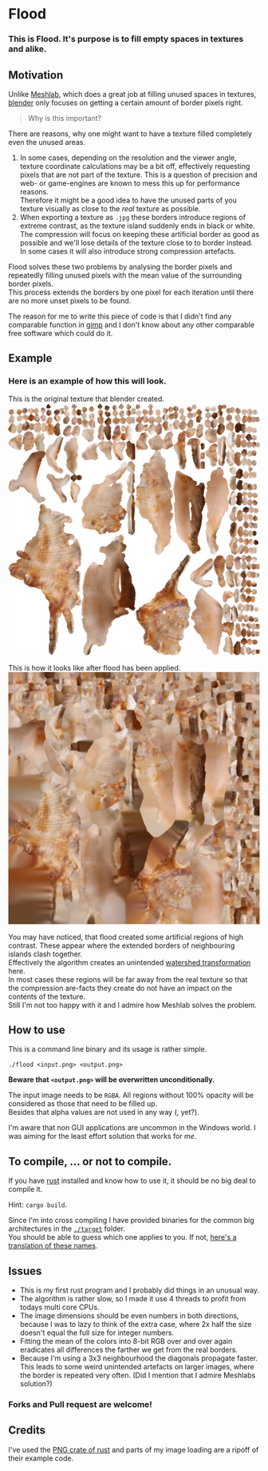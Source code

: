 # Flood

### This is Flood. It's purpose is to fill empty spaces in textures and alike.

## Motivation

Unlike [Meshlab](https://www.meshlab.net/), which does a great job at filling unused spaces in textures, [blender](https://www.blender.org/) only focuses on getting a certain amount of border pixels right.

> Why is this important?

There are reasons, why one might want to have a texture filled completely even the unused areas.

1. In some cases, depending on the resolution and the viewer angle, texture coordinate calculations may be a bit off, effectively requesting pixels that are not part of the texture. This is a question of precision and web- or game-engines are known to mess this up for performance reasons.  
Therefore it might be a good idea to have the unused parts of you texture visually as close to the _real_ texture as possible.
2. When exporting a texture as `.jpg` these borders introduce regions of extreme contrast, as the texture island suddenly ends in black or white.  
The compression will focus on keeping these artificial border as good as possible and we'll lose details of the texture close to to border instead.  
In some cases it will also introduce strong compression artefacts.

Flood solves these two problems by analysing the border pixels and repeatedly filling unused pixels with the mean value of the surrounding border pixels.  
This process extends the borders by one pixel for each iteration until there are no more unset pixels to be found.

The reason for me to write this piece of code is that I didn't find any comparable function in [gimp](https://www.gimp.org/) and I don't know about any other comparable free software which could do it.

## Example
### Here is an example of how this will look.

This is the original texture that blender created.  
![](./img/col_tex.jpg)

This is how it looks like after flood has been applied.  
![](./img/col_tex_flooded.jpg)

You may have noticed, that flood created some artificial regions of high contrast. These appear where the extended borders of neighbouring islands clash together.  
Effectively the algorithm creates an unintended [watershed transformation](https://en.wikipedia.org/wiki/Watershed_(image_processing)) here.  
In most cases these regions will be far away from the real texture so that the compression are-facts they create do not have an impact on the contents of the texture.  
Still I'm not too happy with it and I admire how Meshlab solves the problem.

## How to use

This is a command line binary and its usage is rather simple.

```
./flood <input.png> <output.png>
```

**Beware that `<output.png>` will be overwritten unconditionally.**

The input image needs to be `RGBA`. All regions without 100% opacity will be considered as those that need to be filled up.  
Besides that alpha values are not used in any way (, yet?).

I'm aware that non GUI applications are uncommon in the Windows world. I was aiming for the least effort solution that works for _me_.

## To compile, … or not to compile.

If you have [rust](https://www.rust-lang.org/) installed and know how to use it, it should be no big deal to compile it.

Hint: `cargo build`.

Since I'm into cross compiling I have provided binaries for the common big architectures in the [`./target`](./target) folder.  
You should be able to guess which one applies to you. If not, [here's a translation of these names](https://doc.rust-lang.org/nightly/rustc/platform-support.html). 

## Issues

- This is my first rust program and I probably did things in an unusual way.
- The algorithm is rather slow, so I made it use 4 threads to profit from todays multi core CPUs.
- The image dimensions should be even numbers in both directions, because I was to lazy to think of the extra case, where 2x half the size doesn't equal  the full size for integer numbers.
- Fitting the mean of the colors into 8-bit RGB over and over again eradicates all differences the farther we get from the real borders.
- Because I'm using a 3x3 neighbourhood the diagonals propagate faster. This leads to some weird unintended artefacts on larger images, where the border is repeated very often. (Did I mention that I admire Meshlabs solution?)

### Forks and Pull request are welcome!

## Credits

I've used the [PNG crate of rust](https://crates.io/crates/png) and parts of my image loading are a ripoff of their example code.